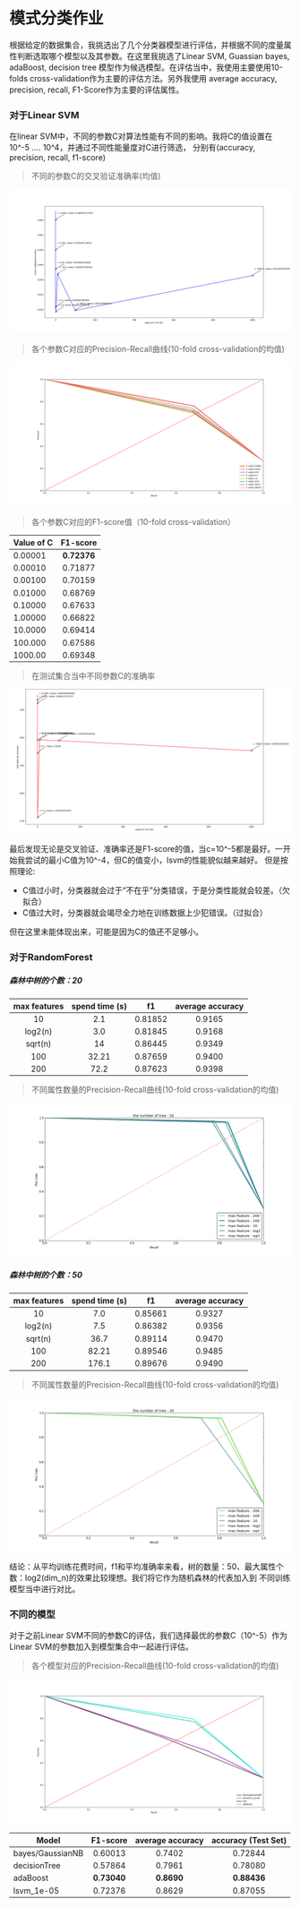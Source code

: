 模式分类作业
==========

根据给定的数据集合，我挑选出了几个分类器模型进行评估，并根据不同的度量属性判断选取哪个模型以及其参数。在这里我挑选了Linear SVM, Guassian 
bayes, adaBoost, decision tree 模型作为候选模型。在评估当中，我使用主要使用10-folds cross-validation作为主要的评估方法。另外我使用 
average accuracy, precision, recall, F1-Score作为主要的评估属性。

### 对于Linear SVM 

在linear SVM中，不同的参数C对算法性能有不同的影响。我将C的值设置在 10^-5 .... 10^4，并通过不同性能量度对C进行筛选，
分别有(accuracy, precision, recall, f1-score)


> 不同的参数C的交叉验证准确率(均值)

![不同的参数C的交叉验证准确率](https://github.com/Salon-sai/Pattern-Recognition-hw/blob/master/figure_1-1.png)

> 各个参数C对应的Precision-Recall曲线(10-fold cross-validation的均值)

![各个参数C对应的Precision-Recall曲线](https://github.com/Salon-sai/Pattern-Recognition-hw/blob/master/figure_1-3.png)

> 各个参数C对应的F1-score值（10-fold cross-validation）

| Value of C | F1-score  |
| -----------|:---------:|
|   0.00001  |**0.72376**|
|   0.00010  | 0.71877   |
|   0.00100  | 0.70159   |
|   0.01000  | 0.68769   |
|   0.10000  | 0.67633   |
|   1.00000  | 0.66822   |
|   10.0000  | 0.69414   |
|   100.000  | 0.67586   |
|   1000.00  | 0.69348   |

> 在测试集合当中不同参数C的准确率

![在测试集合当中不同参数C的准确率](https://github.com/Salon-sai/Pattern-Recognition-hw/blob/master/figure_1-2.png)

最后发现无论是交叉验证、准确率还是F1-score的值，当c=10^-5都是最好。一开始我尝试的最小C值为10^-4，但C的值变小，lsvm的性能貌似越来越好。
但是按照理论:
- C值过小时，分类器就会过于“不在乎”分类错误，于是分类性能就会较差。（欠拟合）
- C值过大时，分类器就会竭尽全力地在训练数据上少犯错误。（过拟合）

但在这里未能体现出来，可能是因为C的值还不足够小。

### 对于RandomForest

##### 森林中树的个数：20

| max features | spend time (s) | f1      | average accuracy |
|:------------:|:--------------:|:-------:|:----------------:|
| 10           |    2.1         | 0.81852 |     0.9165       |
| log2(n)      |    3.0         | 0.81845 |     0.9168       |
| sqrt(n)      |    14          | 0.86445 |     0.9349       |
| 100          |    32.21       | 0.87659 |     0.9400       |
| 200          |    72.2        | 0.87623 |     0.9398       |

> 不同属性数量的Precision-Recall曲线(10-fold cross-validation的均值)

![不同属性数量的Precision-Recall曲线](https://github.com/Salon-sai/Pattern-Recognition-hw/blob/master/figure_1-5.png)


##### 森林中树的个数：50

| max features | spend time (s) | f1      | average accuracy |
|:------------:|:--------------:|:-------:|:----------------:|
| 10           |    7.0         | 0.85661 |     0.9327       |
| log2(n)      |    7.5         | 0.86382 |     0.9356       |
| sqrt(n)      |    36.7        | 0.89114 |     0.9470       |
| 100          |    82.21       | 0.89546 |     0.9485       |
| 200          |    176.1       | 0.89676 |     0.9490       |

> 不同属性数量的Precision-Recall曲线(10-fold cross-validation的均值)

![不同属性数量的Precision-Recall曲线](https://github.com/Salon-sai/Pattern-Recognition-hw/blob/master/figure_1-6.png)

结论：从平均训练花费时间，f1和平均准确率来看，树的数量：50、最大属性个数：log2(dim_n)的效果比较理想。我们将它作为随机森林的代表加入到
不同训练模型当中进行对比。

### 不同的模型

对于之前Linear SVM不同的参数C的评估，我们选择最优的参数C（10^-5）作为Linear SVM的参数加入到模型集合中一起进行评估。

> 各个模型对应的Precision-Recall曲线(10-fold cross-validation的均值)

![各个模型对应的Precision-Recall曲线](https://github.com/Salon-sai/Pattern-Recognition-hw/blob/master/figure_1-4.png)


|  Model         | F1-score  | average accuracy | accuracy (Test Set) |
| -----------    |:---------:|:----------------:|:-------------------:|
|bayes/GaussianNB|  0.60013  |     0.7402       |        0.72844      |
|   decisionTree |  0.57864  |   0.7961         |        0.78080      |
|   adaBoost     |**0.73040**|   **0.8690**     |      **0.88436**    |
|   lsvm_1e-05   |  0.72376  |     0.8629       |        0.87055      |